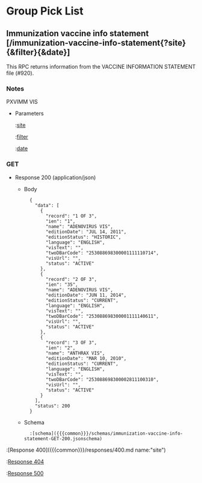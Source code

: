 # Group Pick List

## Immunization vaccine info statement [/immunization-vaccine-info-statement{?site}{&filter}{&date}]

This RPC returns information from the VACCINE INFORMATION STATEMENT file (#920).

### Notes

PXVIMM VIS

+ Parameters

    :[site]({{{common}}}/parameters/site.md)

    :[filter]({{{common}}}/parameters/immunization-filter.md)

    :[date]({{{common}}}/parameters/date.md)

### GET

+ Response 200 (application/json)

    + Body

            {
              "data": [
                {
                  "record": "1 OF 3",
                  "ien": "1",
                  "name": "ADENOVIRUS VIS",
                  "editionDate": "JUL 14, 2011",
                  "editionStatus": "HISTORIC",
                  "language": "ENGLISH",
                  "visText": "",
                  "twoDBarCode": "253088698300001111110714",
                  "visUrl": "",
                  "status": "ACTIVE"
                },
                {
                  "record": "2 OF 3",
                  "ien": "35",
                  "name": "ADENOVIRUS VIS",
                  "editionDate": "JUN 11, 2014",
                  "editionStatus": "CURRENT",
                  "language": "ENGLISH",
                  "visText": "",
                  "twoDBarCode": "253088698300001111140611",
                  "visUrl": "",
                  "status": "ACTIVE"
                },
                {
                  "record": "3 OF 3",
                  "ien": "2",
                  "name": "ANTHRAX VIS",
                  "editionDate": "MAR 10, 2010",
                  "editionStatus": "CURRENT",
                  "language": "ENGLISH",
                  "visText": "",
                  "twoDBarCode": "253088698300002811100310",
                  "visUrl": "",
                  "status": "ACTIVE"
                }
              ],
              "status": 200
            }

    + Schema

            :[schema]({{{common}}}/schemas/immunization-vaccine-info-statement-GET-200.jsonschema)

:[Response 400]({{{common}}}/responses/400.md name:"site")

:[Response 404]({{{common}}}/responses/404.md)

:[Response 500]({{{common}}}/responses/500.md)


